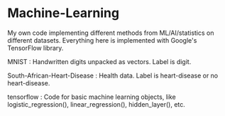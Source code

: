 # Machine-Learning

My own code implementing different methods from ML/AI/statistics on different datasets. Everything here is implemented with Google's TensorFlow library.

MNIST : Handwritten digits unpacked as vectors. Label is digit.

South-African-Heart-Disease : Health data. Label is heart-disease or no heart-disease.

tensorflow : Code for basic machine learning objects, like logistic_regression(), linear_regression(), hidden_layer(), etc.
